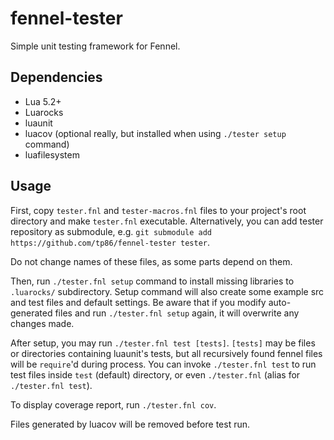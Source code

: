 # fennel-tester
Simple unit testing framework for Fennel.

## Dependencies
- Lua 5.2+
- Luarocks
- luaunit
- luacov (optional really, but installed when using `./tester setup` command)
- luafilesystem

## Usage

First, copy `tester.fnl` and `tester-macros.fnl` files to your project's root directory and make `tester.fnl` executable.
Alternatively, you can add tester repository as submodule, e.g. `git submodule add https://github.com/tp86/fennel-tester tester`.

Do not change names of these files, as some parts depend on them.

Then, run `./tester.fnl setup` command to install missing libraries to `.luarocks/` subdirectory. Setup command will also create some example src and test files and default settings.
Be aware that if you modify auto-generated files and run `./tester.fnl setup` again, it will overwrite any changes made.

After setup, you may run `./tester.fnl test [tests]`. `[tests]` may be files or directories containing luaunit's tests, but all recursively found fennel files will be `require`'d during process.
You can invoke `./tester.fnl test` to run test files inside `test` (default) directory, or even `./tester.fnl` (alias for `./tester.fnl test`).

To display coverage report, run `./tester.fnl cov`.

Files generated by luacov will be removed before test run.
